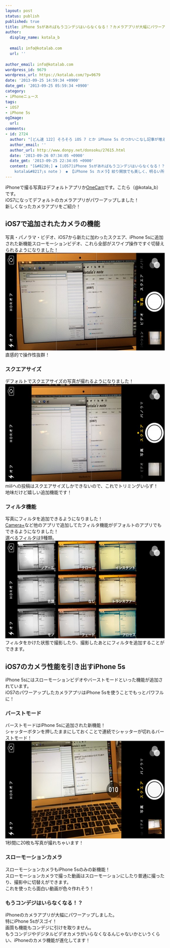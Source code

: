 ```yaml
---
layout: post
status: publish
published: true
title: iPhone 5sがあればもうコンデジはいらなくなる！？カメラアプリが大幅にパワーアップ！
author:
  display_name: kotala_b

  email: info@kotalab.com
  url: ''

author_email: info@kotalab.com
wordpress_id: 9679
wordpress_url: https://kotalab.com/?p=9679
date: '2013-09-25 14:59:34 +0900'
date_gmt: '2013-09-25 05:59:34 +0900'
category:
- iPhoneニュース
tags:
- iOS7
- iPhone 5s
ogImage:
  url:
comments:
- id: 2724
  author: "[どん速 122] そろそろ iOS 7 とか iPhone 5s のつかいこなし記事が増えてきてうれしい限り。他 | 覚醒する @CDiP"
  author_email: ''
  author_url: http://www.donpy.net/donsoku/27615.html
  date: '2013-09-26 07:34:05 +0900'
  date_gmt: '2013-09-25 22:34:05 +0900'
  content: "[&#8230;] ◆ [iOS7]iPhone 5sがあればもうコンデジはいらなくなる！？カメラアプリが大幅にパワーアップ！ （ via
    kotala&#8217;s note ） ◆ 【iPhone 5s カメラ】絞り開放でも美しく、明るい所から朝焼けの [&#8230;]"
---
```

<p>iPhoneで撮る写真はデフォルトアプリか<a href="https://itunes.apple.com/jp/app/onecam-mana-lian-xie-furikkude/id422845617?mt=8&uo=4&at=10l4yU" rel="nofollow" target="_blank">OneCam</a>です。こたら（@kotala_b）です。<br />
iOS7になってデフォルトのカメラアプリがパワーアップしました！<br />
新しくなったカメラアプリをご紹介！<br />
</p>
<!--more-->
<h2>iOS7で追加されたカメラの機能</h2>
<p>写真・パノラマ・ビデオ、iOS7から新たに加わったスクエア、iPhone 5sに追加された新機能スローモーションビデオ、これら全部がスワイプ操作ですぐ切替えられるようになりました！<br />
<img src="/wp-content/uploads/appcameraphone5s_130925_01-546x307.jpg" alt="appcameraphone5s_130925_01" width="546" height="307" class="alignnone size-large wp-image-9684" /><br />
直感的で操作性抜群！</p>
<h3>スクエアサイズ</h3>
<p>デフォルトでスクエアサイズの写真が撮れるようになりました！<br />
<img src="/wp-content/uploads/appcameraphone5s_130925_02-546x307.jpg" alt="appcameraphone5s_130925_02" width="546" height="307" class="alignnone size-large wp-image-9685" /><br />
miilへの投稿はスクエアサイズしかできないので、これでトリミングいらず！<br />
地味だけど嬉しい追加機能です！</p>
<h3>フィルタ機能</h3>
<p>写真にフィルタを追加できるようになりました！<br />
<a href="https://itunes.apple.com/jp/app/camera+/id329670577?mt=8&uo=4&at=10l4yU" rel="nofollow" target="_blank">Camera+</a>など他のアプリで追加してたフィルタ機能がデフォルトのアプリでもできるようになりました！<br />
選べるフィルタは9種類。<br />
<img src="/wp-content/uploads/appcameraphone5s_130925_04-546x307.jpg" alt="appcameraphone5s_130925_04" width="546" height="307" class="alignnone size-large wp-image-9682" /><br />
フィルタをかけた状態で撮影したり、撮影したあとにフィルタを追加することができます。</p>
<h2>iOS7のカメラ性能を引き出すiPhone 5s</h2>
<p>iPhone 5sにはスローモーションビデオやバーストモードといった機能が追加されています。<br />
iOS7のパワーアップしたカメラアプリはiPhone 5sを使うことでもっとパワフルに！</p>
<h3>バーストモード</h3>
<p>バーストモードはiPhone 5sに追加された新機能！<br />
シャッターボタンを押したままにしておくことで連続でシャッターが切れるバーストモード！<br />
<img src="/wp-content/uploads/appcameraphone5s_130925_03-546x307.jpg" alt="appcameraphone5s_130925_03" width="546" height="307" class="alignnone size-large wp-image-9683" /><br />
1秒間に20枚も写真が撮れちゃいます！</p>
<h3>スローモーションカメラ</h3>
<p>スローモーションカメラもiPhone 5sのみの新機能！<br />
スローモーションカメラで撮った動画はスローモーションにしたり普通に撮ったり、撮影中に切替えができます。<br />
これを使ったら面白い動画が色々作れそう！</p>
<h3>もうコンデジはいらなくなる！？</h3>
<p>iPhoneのカメラアプリが大幅にパワーアップしました。<br />
特にiPhone 5sがスゴイ！<br />
画質も機能もコンデジに引けを取りません。<br />
もうコンデジやデジタルビデオカメラがいらなくなるんじゃないかというくらい、iPhoneのカメラ機能が進化してます！</p>
